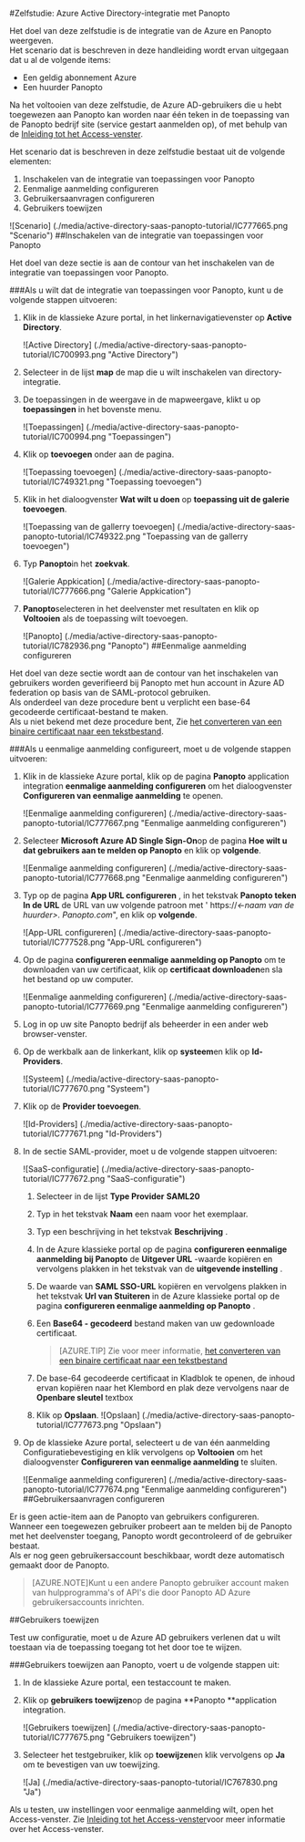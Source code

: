 <properties 
    pageTitle="Zelfstudie: Azure Active Directory-integratie met Panopto | Microsoft Azure" 
    description="Meer informatie over het Panopto met Azure Active Directory gebruiken voor het inschakelen van eenmalige aanmelding, geautomatiseerde provisioning en meer!" 
    services="active-directory" 
    authors="jeevansd"  
    documentationCenter="na" 
    manager="femila"/>
<tags 
    ms.service="active-directory" 
    ms.devlang="na" 
    ms.topic="article" 
    ms.tgt_pltfrm="na" 
    ms.workload="identity" 
    ms.date="09/29/2016" 
    ms.author="jeedes" />

#<a name="tutorial-azure-active-directory-integration-with-panopto"></a>Zelfstudie: Azure Active Directory-integratie met Panopto
  
Het doel van deze zelfstudie is de integratie van de Azure en Panopto weergeven.  
Het scenario dat is beschreven in deze handleiding wordt ervan uitgegaan dat u al de volgende items:

-   Een geldig abonnement Azure
-   Een huurder Panopto
  
Na het voltooien van deze zelfstudie, de Azure AD-gebruikers die u hebt toegewezen aan Panopto kan worden naar één teken in de toepassing van de Panopto bedrijf site (service gestart aanmelden op), of met behulp van de [Inleiding tot het Access-venster](active-directory-saas-access-panel-introduction.md).
  
Het scenario dat is beschreven in deze zelfstudie bestaat uit de volgende elementen:

1.  Inschakelen van de integratie van toepassingen voor Panopto
2.  Eenmalige aanmelding configureren
3.  Gebruikersaanvragen configureren
4.  Gebruikers toewijzen

![Scenario] (./media/active-directory-saas-panopto-tutorial/IC777665.png "Scenario")
##<a name="enabling-the-application-integration-for-panopto"></a>Inschakelen van de integratie van toepassingen voor Panopto
  
Het doel van deze sectie is aan de contour van het inschakelen van de integratie van toepassingen voor Panopto.

###<a name="to-enable-the-application-integration-for-panopto-perform-the-following-steps"></a>Als u wilt dat de integratie van toepassingen voor Panopto, kunt u de volgende stappen uitvoeren:

1.  Klik in de klassieke Azure portal, in het linkernavigatievenster op **Active Directory**.

    ![Active Directory] (./media/active-directory-saas-panopto-tutorial/IC700993.png "Active Directory")

2.  Selecteer in de lijst **map** de map die u wilt inschakelen van directory-integratie.

3.  De toepassingen in de weergave in de mapweergave, klikt u op **toepassingen** in het bovenste menu.

    ![Toepassingen] (./media/active-directory-saas-panopto-tutorial/IC700994.png "Toepassingen")

4.  Klik op **toevoegen** onder aan de pagina.

    ![Toepassing toevoegen] (./media/active-directory-saas-panopto-tutorial/IC749321.png "Toepassing toevoegen")

5.  Klik in het dialoogvenster **Wat wilt u doen** op **toepassing uit de galerie toevoegen**.

    ![Toepassing van de gallerry toevoegen] (./media/active-directory-saas-panopto-tutorial/IC749322.png "Toepassing van de gallerry toevoegen")

6.  Typ **Panopto**in het **zoekvak**.

    ![Galerie Appkication] (./media/active-directory-saas-panopto-tutorial/IC777666.png "Galerie Appkication")

7.  **Panopto**selecteren in het deelvenster met resultaten en klik op **Voltooien** als de toepassing wilt toevoegen.

    ![Panopto] (./media/active-directory-saas-panopto-tutorial/IC782936.png "Panopto")
##<a name="configuring-single-sign-on"></a>Eenmalige aanmelding configureren
  
Het doel van deze sectie wordt aan de contour van het inschakelen van gebruikers worden geverifieerd bij Panopto met hun account in Azure AD federation op basis van de SAML-protocol gebruiken.  
Als onderdeel van deze procedure bent u verplicht een base-64 gecodeerde certificaat-bestand te maken.  
Als u niet bekend met deze procedure bent, Zie [het converteren van een binaire certificaat naar een tekstbestand](http://youtu.be/PlgrzUZ-Y1o).

###<a name="to-configure-single-sign-on-perform-the-following-steps"></a>Als u eenmalige aanmelding configureert, moet u de volgende stappen uitvoeren:

1.  Klik in de klassieke Azure portal, klik op de pagina **Panopto** application integration **eenmalige aanmelding configureren** om het dialoogvenster **Configureren van eenmalige aanmelding** te openen.

    ![Eenmalige aanmelding configureren] (./media/active-directory-saas-panopto-tutorial/IC777667.png "Eenmalige aanmelding configureren")

2.  Selecteer **Microsoft Azure AD Single Sign-On**op de pagina **Hoe wilt u dat gebruikers aan te melden op Panopto** en klik op **volgende**.

    ![Eenmalige aanmelding configureren] (./media/active-directory-saas-panopto-tutorial/IC777668.png "Eenmalige aanmelding configureren")

3.  Typ op de pagina **App URL configureren** , in het tekstvak **Panopto teken In de URL** de URL van uw volgende patroon met ' https://*\<-naam van de huurder\>. Panopto.com*", en klik op **volgende**.

    ![App-URL configureren] (./media/active-directory-saas-panopto-tutorial/IC777528.png "App-URL configureren")

4.  Op de pagina **configureren eenmalige aanmelding op Panopto** om te downloaden van uw certificaat, klik op **certificaat downloaden**en sla het bestand op uw computer.

    ![Eenmalige aanmelding configureren] (./media/active-directory-saas-panopto-tutorial/IC777669.png "Eenmalige aanmelding configureren")

5.  Log in op uw site Panopto bedrijf als beheerder in een ander web browser-venster.

6.  Op de werkbalk aan de linkerkant, klik op **systeem**en klik op **Id-Providers**.

    ![Systeem] (./media/active-directory-saas-panopto-tutorial/IC777670.png "Systeem")

7.  Klik op de **Provider toevoegen**.

    ![Id-Providers] (./media/active-directory-saas-panopto-tutorial/IC777671.png "Id-Providers")

8.  In de sectie SAML-provider, moet u de volgende stappen uitvoeren:

    ![SaaS-configuratie] (./media/active-directory-saas-panopto-tutorial/IC777672.png "SaaS-configuratie")

    1.  Selecteer in de lijst **Type Provider** **SAML20**
    2.  Typ in het tekstvak **Naam** een naam voor het exemplaar.
    3.  Typ een beschrijving in het tekstvak **Beschrijving** .
    4.  In de Azure klassieke portal op de pagina **configureren eenmalige aanmelding bij Panopto** de **Uitgever URL** -waarde kopiëren en vervolgens plakken in het tekstvak van de **uitgevende instelling** .
    5.  De waarde van **SAML SSO-URL** kopiëren en vervolgens plakken in het tekstvak **Url van Stuiteren** in de Azure klassieke portal op de pagina **configureren eenmalige aanmelding op Panopto** .
    6.  Een **Base64 - gecodeerd** bestand maken van uw gedownloade certificaat.  

        >[AZURE.TIP] Zie voor meer informatie, [het converteren van een binaire certificaat naar een tekstbestand](http://youtu.be/PlgrzUZ-Y1o)

    7.  De base-64 gecodeerde certificaat in Kladblok te openen, de inhoud ervan kopiëren naar het Klembord en plak deze vervolgens naar de **Openbare sleutel** textbox
    8.  Klik op **Opslaan**.
        ![Opslaan] (./media/active-directory-saas-panopto-tutorial/IC777673.png "Opslaan")

9.  Op de klassieke Azure portal, selecteert u de van één aanmelding Configuratiebevestiging en klik vervolgens op **Voltooien** om het dialoogvenster **Configureren van eenmalige aanmelding** te sluiten.

    ![Eenmalige aanmelding configureren] (./media/active-directory-saas-panopto-tutorial/IC777674.png "Eenmalige aanmelding configureren")
##<a name="configuring-user-provisioning"></a>Gebruikersaanvragen configureren
  
Er is geen actie-item aan de Panopto van gebruikers configureren.  
Wanneer een toegewezen gebruiker probeert aan te melden bij de Panopto met het deelvenster toegang, Panopto wordt gecontroleerd of de gebruiker bestaat.  
Als er nog geen gebruikersaccount beschikbaar, wordt deze automatisch gemaakt door de Panopto.

>[AZURE.NOTE]Kunt u een andere Panopto gebruiker account maken van hulpprogramma's of API's die door Panopto AD Azure gebruikersaccounts inrichten.

##<a name="assigning-users"></a>Gebruikers toewijzen
  
Test uw configuratie, moet u de Azure AD gebruikers verlenen dat u wilt toestaan via de toepassing toegang tot het door toe te wijzen.

###<a name="to-assign-users-to-panopto-perform-the-following-steps"></a>Gebruikers toewijzen aan Panopto, voert u de volgende stappen uit:

1.  In de klassieke Azure portal, een testaccount te maken.

2.  Klik op **gebruikers toewijzen**op de pagina **Panopto **application integration.

    ![Gebruikers toewijzen] (./media/active-directory-saas-panopto-tutorial/IC777675.png "Gebruikers toewijzen")

3.  Selecteer het testgebruiker, klik op **toewijzen**en klik vervolgens op **Ja** om te bevestigen van uw toewijzing.

    ![Ja] (./media/active-directory-saas-panopto-tutorial/IC767830.png "Ja")
  
Als u testen, uw instellingen voor eenmalige aanmelding wilt, open het Access-venster. Zie [Inleiding tot het Access-venster](active-directory-saas-access-panel-introduction.md)voor meer informatie over het Access-venster.